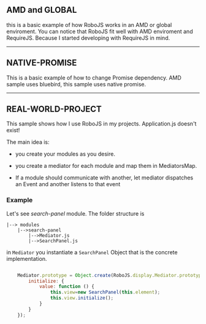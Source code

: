## AMD and GLOBAL

this is a basic example of how RoboJS works in an AMD or global enviroment.
You can notice that RoboJS fit well with AMD enviroment and RequireJS. Because I started developing with RequireJS in mind.

* * *

## NATIVE-PROMISE

This is a basic example of how to change Promise dependency. AMD sample uses bluebird, this sample uses native promise.

* * *

## REAL-WORLD-PROJECT

This sample shows how I use RoboJS in my projects.
Application.js doesn't exist!

The main idea is:

-   you create your modules as you desire.

-   you create a mediator for each module and map them in MediatorsMap.

-   If a module should communicate with another, let mediator dispatches an Event and another listens to that event

### Example

Let's see *search-panel* module. The folder structure is

    |--> modules
        |-->search-panel
            |-->Mediator.js
            |-->SearchPanel.js

in `Mediator` you instantiate a `SearchPanel` Object that is the concrete implementation.

```javascript

    Mediator.prototype = Object.create(RoboJS.display.Mediator.prototype, {
        initialize: {
            value: function () {
                this.view=new SearchPanel(this.element);
                this.view.initialize();
            }
        }
    });

```